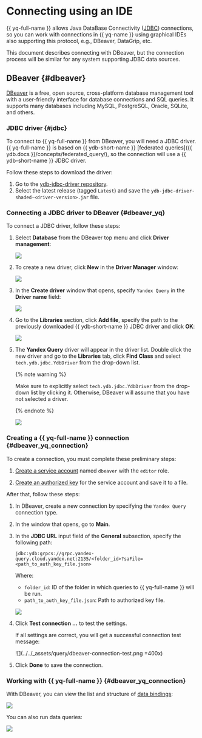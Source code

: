 # Connecting using an IDE

{{ yq-full-name }} allows Java DataBase Connectivity ([JDBC](https://ru.wikipedia.org/wiki/Java_Database_Connectivity)) connections, so you can work with connections in {{ yq-name }} using graphical IDEs also supporting this protocol, e.g., DBeaver, DataGrip, etc.

This document describes connecting with DBeaver, but the connection process will be similar for any system supporting JDBC data sources.

## DBeaver {#dbeaver}

[DBeaver](https://dbeaver.com) is a free, open source, cross-platform database management tool with a user-friendly interface for database connections and SQL queries. It supports many databases including MySQL, PostgreSQL, Oracle, SQLite, and others.

### JDBC driver {#jdbc}

To connect to {{ yq-full-name }} from DBeaver, you will need a JDBC driver. {{ yq-full-name }} is based on {{ ydb-short-name }} [federated queries]({{ ydb.docs }}/concepts/federated_query/), so the connection will use a {{ ydb-short-name }} JDBC driver.

Follow these steps to download the driver:
1. Go to the [ydb-jdbc-driver repository](https://github.com/ydb-platform/ydb-jdbc-driver/releases).
1. Select the latest release (tagged `Latest`) and save the `ydb-jdbc-driver-shaded-<driver-version>.jar` file.

### Connecting a JDBC driver to DBeaver {#dbeaver_yq}

To connect a JDBC driver, follow these steps:
1. Select **Database** from the DBeaver top menu and click **Driver management**:

    ![](../../_assets/query/dbeaver-driver-management_ru.png)

1. To create a new driver, click **New** in the **Driver Manager** window:

    ![](../../_assets/query/dbeaver-driver-create-new-driver_ru.png)

1. In the **Create driver** window that opens, specify `Yandex Query` in the **Driver name** field:

    ![](../../_assets/query/dbeaver-driver-create-new-driver-set-name_ru.png)

1. Go to the **Libraries** section, click **Add file**, specify the path to the previously downloaded {{ ydb-short-name }} JDBC driver and click **OK**:

    ![](../../_assets/query/dbeaver-add-driver_ru.png)


1. The **Yandex Query** driver will appear in the driver list. Double click the new driver and go to the **Libraries** tab, click **Find Class** and select `tech.ydb.jdbc.YdbDriver` from the drop-down list.

    {% note warning %}

    Make sure to explicitly select `tech.ydb.jdbc.YdbDriver` from the drop-down list by clicking it. Otherwise, DBeaver will assume that you have not selected a driver.

    {% endnote %}

    ![](../../_assets/query/dbeaver-driver-management-driver_ru.png)

### Creating a {{ yq-full-name }} connection {#dbeaver_yq_connection}

To create a connection, you must complete these preliminary steps:
1. [Create a service account](../../iam/operations/sa/create.md) named `dbeaver` with the `editor` role.

1. [Create an authorized key](../../iam/operations/authorized-key/create.md) for the service account and save it to a file.


After that, follow these steps:
1. In DBeaver, create a new connection by specifying the `Yandex Query` connection type.

1. In the window that opens, go to **Main**.
1. In the **JDBC URL** input field of the **General** subsection, specify the following path:

    ```text
    jdbc:ydb:grpcs://grpc.yandex-query.cloud.yandex.net:2135/<folder_id>?saFile=<path_to_auth_key_file.json>
    ```

    Where:
    * `folder_id`: ID of the folder in which queries to {{ yq-full-name }} will be run.
    * `path_to_auth_key_file.json`: Path to authorized key file.

    ![](../../_assets/query/dbeaver-yandex-query-connection.png)

1. Click **Test connection ...** to test the settings.

    If all settings are correct, you will get a successful connection test message:

    ![](../../_assets/query/dbeaver-connection-test.png =400x)

1. Click **Done** to save the connection.

### Working with {{ yq-full-name }} {#dbeaver_yq_connection}

With DBeaver, you can view the list and structure of [data bindings](../concepts/glossary.md#binding):

![](../../_assets/query/dbeaver-binding-structure.png)

You can also run data queries:

![](../../_assets/query/dbeaver-query.png)

